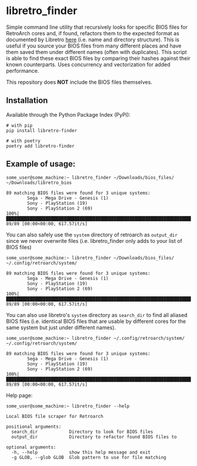 # libretro_finder
Simple command line utility that recursively looks for specific BIOS files for RetroArch cores and, if found, refactors them to the expected format as documented by Libretro [here](https://github.com/libretro/libretro-database/blob/4a98ea9726b3954a4e5a940d255bd14c307ddfba/dat/System.dat) (i.e. name and directory structure). This is useful if you source your BIOS files from many different places and have them saved them under different names (often with duplicates). This script is able to find these exact BIOS files by comparing their hashes against their known counterparts. Uses concurrency and vectorization for added performance.   

This repository does **NOT** include the BIOS files themselves.

## Installation
Available through the Python Package Index (PyPI):

````
# with pip
pip install libretro-finder

# with poetry
poetry add libretro-finder
````

## Example of usage:
````
some_user@some_machine:~ libretro_finder ~/Downloads/bios_files/ ~/Downloads/libretro_bios

89 matching BIOS files were found for 3 unique systems:
        Sega - Mega Drive - Genesis (1)
        Sony - PlayStation (19)
        Sony - PlayStation 2 (69)
100%|█████████████████████████████████████████████████████████████████████████████████████████████████████████████████████████████████████████████| 89/89 [00:00<00:00, 617.57it/s]
````

You can also safely use the `system` directory of retroarch as `output_dir` since we never overwrite files (i.e. libretro_finder only adds to your list of BIOS files)  
````
some_user@some_machine:~ libretro_finder ~/Downloads/bios_files/ ~/.config/retroarch/system/

89 matching BIOS files were found for 3 unique systems:
        Sega - Mega Drive - Genesis (1)
        Sony - PlayStation (19)
        Sony - PlayStation 2 (69)
100%|█████████████████████████████████████████████████████████████████████████████████████████████████████████████████████████████████████████████| 89/89 [00:00<00:00, 617.57it/s]
````

You can also use libretro's `system` directory as `search_dir` to find all aliased BIOS files (i.e. identical BIOS files that are usable by different cores for the same system but just under different names). 

````
some_user@some_machine:~ libretro_finder ~/.config/retroarch/system/ ~/.config/retroarch/system/

89 matching BIOS files were found for 3 unique systems:
        Sega - Mega Drive - Genesis (1)
        Sony - PlayStation (19)
        Sony - PlayStation 2 (69)
100%|█████████████████████████████████████████████████████████████████████████████████████████████████████████████████████████████████████████████| 89/89 [00:00<00:00, 617.57it/s]
````

Help page:
````
some_user@some_machine:~ libretro_finder --help

Local BIOS file scraper for Retroarch

positional arguments:
  search_dir            Directory to look for BIOS files
  output_dir            Directory to refactor found BIOS files to

optional arguments:
  -h, --help            show this help message and exit
  -g GLOB, --glob GLOB  Glob pattern to use for file matching
````